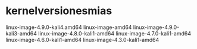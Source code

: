 # kernelversionesmias
linux-image-4.9.0-kali4.amd64
linux-image-amd64
linux-image-4.9.0-kali3-amd64
linux-image-4.8.0-kali1-amd64
linux-image-4.7.0-kali1-amd64
linux-image-4.6.0-kali1-amd64
linux-image-4.3.0-kali1-amd64
